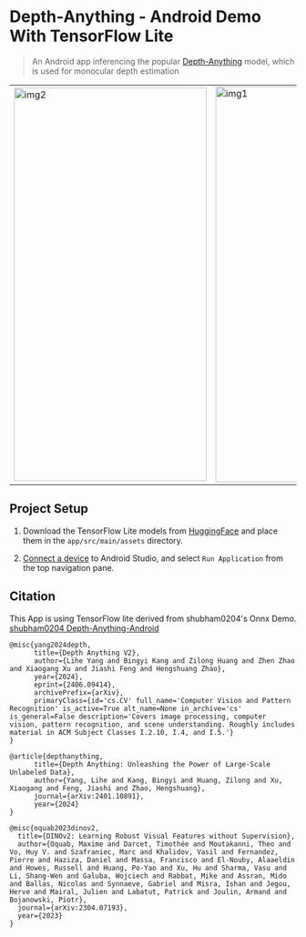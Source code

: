 # Depth-Anything - Android Demo With TensorFlow Lite

> An Android app inferencing the popular [Depth-Anything](https://arxiv.org/abs/2401.10891) model, which is used for monocular depth estimation

<table>
<tr>
<td>
<img width="338" height="691" alt="img2" src="https://github.com/user-attachments/assets/880b8871-ca6d-4ffa-b8bf-5cf46340d2fa" />
</td>
<td>
<img width="337" height="695" alt="img1" src="https://github.com/user-attachments/assets/7ada5f38-fcc6-4c80-ae9d-7e47e5486855" />
</td>
</tr>
</table>

## Project Setup

1. Download the TensorFlow Lite models from [HuggingFace](https://huggingface.co/qualcomm/Depth-Anything-V2) and place them in the `app/src/main/assets` directory.

2. [Connect a device](https://developer.android.com/codelabs/basic-android-kotlin-compose-connect-device#0) to Android Studio, and select `Run Application` from the top navigation pane.


## Citation

This App is using TensorFlow lite derived from shubham0204's Onnx Demo.
[shubham0204 Depth-Anything-Android](https://github.com/shubham0204/Depth-Anything-Android)

```
@misc{yang2024depth,
      title={Depth Anything V2}, 
      author={Lihe Yang and Bingyi Kang and Zilong Huang and Zhen Zhao and Xiaogang Xu and Jiashi Feng and Hengshuang Zhao},
      year={2024},
      eprint={2406.09414},
      archivePrefix={arXiv},
      primaryClass={id='cs.CV' full_name='Computer Vision and Pattern Recognition' is_active=True alt_name=None in_archive='cs' is_general=False description='Covers image processing, computer vision, pattern recognition, and scene understanding. Roughly includes material in ACM Subject Classes I.2.10, I.4, and I.5.'}
}
```

```
@article{depthanything,
      title={Depth Anything: Unleashing the Power of Large-Scale Unlabeled Data}, 
      author={Yang, Lihe and Kang, Bingyi and Huang, Zilong and Xu, Xiaogang and Feng, Jiashi and Zhao, Hengshuang},
      journal={arXiv:2401.10891},
      year={2024}
}
```

```
@misc{oquab2023dinov2,
  title={DINOv2: Learning Robust Visual Features without Supervision},
  author={Oquab, Maxime and Darcet, Timothée and Moutakanni, Theo and Vo, Huy V. and Szafraniec, Marc and Khalidov, Vasil and Fernandez, Pierre and Haziza, Daniel and Massa, Francisco and El-Nouby, Alaaeldin and Howes, Russell and Huang, Po-Yao and Xu, Hu and Sharma, Vasu and Li, Shang-Wen and Galuba, Wojciech and Rabbat, Mike and Assran, Mido and Ballas, Nicolas and Synnaeve, Gabriel and Misra, Ishan and Jegou, Herve and Mairal, Julien and Labatut, Patrick and Joulin, Armand and Bojanowski, Piotr},
  journal={arXiv:2304.07193},
  year={2023}
}
```
